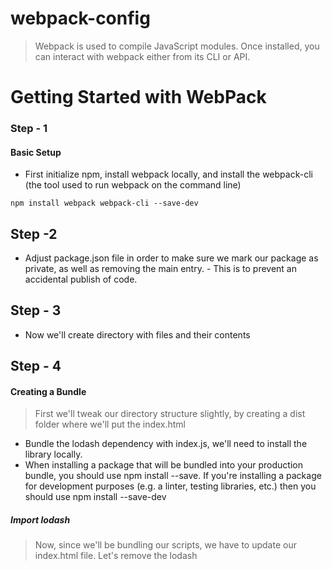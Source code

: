 # webpack-config
> Webpack is used to compile JavaScript modules. Once installed, you can interact with webpack either from its CLI or API. 

# Getting Started with WebPack

### Step - 1

#### Basic Setup
-  First initialize npm, install webpack locally, and install the webpack-cli (the tool used to run webpack on the command line)

```
npm install webpack webpack-cli --save-dev
```

## Step -2 
- Adjust package.json file in order to make sure we mark our package as private, as well as removing the main entry. - This is to prevent an accidental publish of code. 

## Step - 3
- Now we'll create directory with files and their contents

## Step - 4 

#### Creating a Bundle
> First we'll tweak our directory structure slightly, by creating a dist folder where we'll put the index.html
- Bundle the lodash dependency with index.js, we'll need to install the library locally.
- When installing a package that will be bundled into your production bundle, you should use npm install --save. If you're installing a package for development purposes (e.g. a linter, testing libraries, etc.) then you should use npm install --save-dev

##### Import lodash
> Now, since we'll be bundling our scripts, we have to update our index.html file. Let's remove the lodash <script>, as we now import it, and modify the other <script> tag to load the bundle, instead of the raw ./src file:
 
 ```
 npm install --save lodash
 ```

## Step - 5

#### Run WebPack
>  let's run npx webpack, which will take our script at src/index.js as the entry point, and will generate dist/main.js as the output. The npx command, which ships with Node 8.2/npm 5.2.0 or higher, runs the webpack binary (./node_modules/.bin/webpack) of the webpack package we installed in the beginning.
- Open index.html from the dist directory in your browser and, if everything went right, you should see the following text: 'Hello webpack'.

```
 npx webpack
```

## Step - 6
 #### Using a Configuration

 > As of version 4, webpack doesn't require any configuration, but most projects will need a more complex setup, which is why webpack supports a configuration file. This is much more efficient than having to manually type in a lot of commands in the terminal, so let's create one.
 - Run the build again but instead using our new configuration file:

 ```
 npx webpack --config webpack.config.js
 ```
 - A configuration file allows far more flexibility than CLI usage. We can specify loader rules, plugins, resolve options and many other enhancements this way.

 ## Step - 7

 #### NPM Scripts
 > Given it's not particularly fun to run a local copy of webpack from the CLI.
 - Set up a little shortcut by adding npm script on package.json file
 - Now the npm run build command can be used in place of the npx command used earlier. 
 - Note that within scripts we can reference locally installed npm packages by name the same way we did with npx. 
 - Run the command and see if your script alias works:
  
  ```
  npx run build
  ```

  # Setting up HtmlWebpackPlugin
  > All the distribution files will be placed in /dist directory. 
  > Files should not manually be created in the /dist folder, as there's a risk they will be overwritten. 
  > Therefore, install the HtmlWebpackPlugin to automatically create the index.html file in the /dist directory.

#### Instructions followed
- When creating HTMLWebpackPlugin, [setting up HtmlWebpackPlugin](https://webpack.js.org/guides/output-management/#setting-up-htmlwebpackplugin) intructions and notes were used in setting up this project.

  ## Step - 1

  #### Install webpack.config.js file:

  ```
  npm install --save-dev html-webpack-plugin
  ```
 ## Step - 2
- Add htmlpackage plugin and include it on the webpack.config.js file
- run and build the htmlwebpack plugin using the following command

```
npm run build
```
- After running the build HtmlWebpackPlugin by default will generate its own index.html file, even though already there's one in the dist/ folder. This means that it will replace the initial index.html file with a newly generated one.

## Step - 3

#### Cleaning up the /dist folder
- General it's good practice to clean the /dist folder before each build, so that only used files will be generated. - That is done using output.clean option on the webpack.config.js file
 - Run npm run build to clean directory

 ## Step - 4
 #### Modify webpack.config.js
 - Modify webpack.config.js to point HtmlWebpackPlugin towards your template created

# Loading CSS
> In order to import a CSS file from within a JavaScript module, install and add the style-loader and css-loader to the module configuration file.

## Step - 1
- to install css loader run the following command

```
npm install --save-dev style-loader css-loader
```
- Add style loader to module config file

```
module: {
    rules: [
      {
        test: /\.css$/i,
        use: ['style-loader', 'css-loader'],
      },
    ],
  },
  ```
## Step - 2
#### Setup
- Change script on the index.html and output filename on config file from main.js to bundle.js
- Then run and build